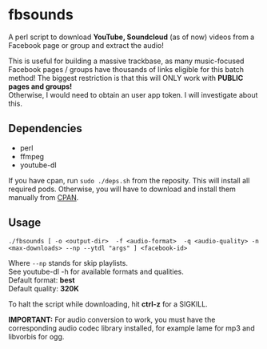 fbsounds
========

A perl script to download **YouTube, Soundcloud** (as of now) videos from a Facebook page or group and extract the audio! 
  
This is useful for building a massive trackbase, as many music-focused Facebook pages / groups have thousands of links eligible for this batch method!
The biggest restriction is that this will ONLY work with **PUBLIC pages and groups!**  
Otherwise, I would need to obtain an user app token. I will investigate about this.

## Dependencies  
- perl  
- ffmpeg  
- youtube-dl  

If you have cpan, run `sudo ./deps.sh` from the reposity. This will install all required pods. Otherwise, you will have to download and install them manually from [CPAN](https://www.cpan.org).

## Usage  
   
`./fbsounds [ -o <output-dir>  -f <audio-format>  -q <audio-quality> -n <max-downloads> --np --ytdl "args" ] <facebook-id>`  
  
Where `--np` stands for skip playlists.  
See youtube-dl -h for available formats and qualities.  
Default format:  **best**  
Default quality: **320K**  

To halt the script while downloading, hit **ctrl-z** for a SIGKILL.

**IMPORTANT:** For audio conversion to work, you must have the corresponding audio codec library installed, for example lame for mp3 and libvorbis for ogg.  
